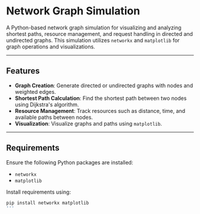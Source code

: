 # Network Graph Simulation

A Python-based network graph simulation for visualizing and analyzing shortest paths, resource management, and request handling in directed and undirected graphs. This simulation utilizes `networkx` and `matplotlib` for graph operations and visualizations.

---

## Features

- **Graph Creation**: Generate directed or undirected graphs with nodes and weighted edges.
- **Shortest Path Calculation**: Find the shortest path between two nodes using Dijkstra's algorithm.
- **Resource Management**: Track resources such as distance, time, and available paths between nodes.
- **Visualization**: Visualize graphs and paths using `matplotlib`.

---

## Requirements

Ensure the following Python packages are installed:
- `networkx`
- `matplotlib`

Install requirements using:
```bash
pip install networkx matplotlib
'''
